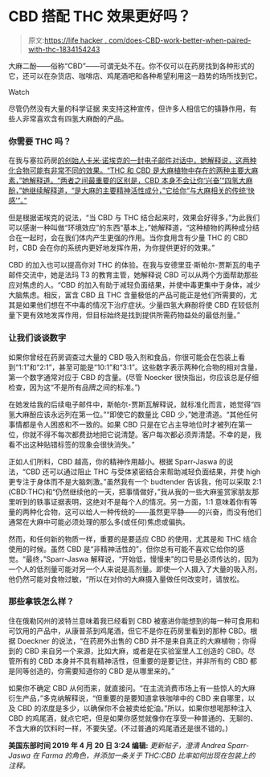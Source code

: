 # CBD 搭配 THC 效果更好吗？

> 原文:[https://life hacker . com/does-CBD-work-better-when-paired-with-thc-1834154243](https://lifehacker.com/does-cbd-work-better-when-paired-with-thc-1834154243)

大麻二酚——俗称“CBD”——可谓无处不在。你不仅可以在药房找到各种形式的它，还可以在杂货店、咖啡店、鸡尾酒吧和各种希望利用这一趋势的场所找到它。

Watch

尽管仍然没有大量的科学证据 来支持这种宣传，但许多人相信它的镇静作用，有些人非常喜欢含有四氢大麻酚的产品。

### 你需要 THC 吗？

在我与塞拉药房[的创始人卡米·诺埃克的一封电子邮件对话中，她解释说，这两种化合物可能有非常不同的效果。“THC 和 CBD 是大麻植物中存在的两种主要大麻素，”她解释道。“两者之间最重要的区别是，CBD 本身不会让你‘兴奋’“四氢大麻酚，”她继续解释道，“是大麻的主要精神活性成分，”它给你“与大麻相关的传统‘快感’”。”](https://shopserra.com) 

但是根据诺埃克的说法，“当 CBD 与 THC 结合起来时，效果会好得多，”为此我们可以感谢一种叫做“环境效应”的东西“基本上，”她解释道，“这种植物的两种成分结合在一起时，会在我们体内产生更强的作用。当你食用含有少量 THC 的 CBD 时，CBD 会在你的系统内更好地发挥作用，为你提供更好的效果。”

CBD 的加入也可以提高你对 THC 的体验。在我与安德里亚·斯帕尔-贾斯瓦的电子邮件交流中，她是法玛 T3 的教育主管，她解释说 CBD 可以从两个方面帮助那些应对焦虑的人。“CBD 的加入有助于减轻负面结果，并使中毒更集中于身体，减少大脑焦虑。相反，富含 CBD 且 THC 含量极低的产品可能正是他们所需要的，尤其是如果他们想在不中毒的情况下治疗症状。少量四氢大麻酚将使 CBD 在较低剂量下更有效地发挥作用，但目标始终是找到提供所需药物益处的最低剂量。”

### 让我们谈谈数字

如果你曾经在药房调查过大量的 CBD 吸入剂和食品，你很可能会在包装上看到“1:1”和“2:1”，甚至可能是“10:1”和“3:1”。这些数字表示两种化合物的相对含量，第一个数字通常对应于 CBD 的含量。(尽管 Noecker 很快指出，你应该总是仔细检查，因为这“不是所有品牌之间的标准。”)

在她发给我的后续电子邮件中，斯帕尔-贾斯瓦解释说，就标准化而言，她觉得“四氢大麻酚应该永远列在第一位。”“即使它的数量比 CBD 少，”她澄清道。“其他任何事情都是令人困惑和不一致的。如果 CBD 只是在它占主导地位时才被列在第一位，你就不得不每次都费劲地把它说清楚。客户每次都必须弄清楚。不幸的是，我看不出这种贴错标签的现象会很快消失。”

正如人们所料，CBD 越高，你的精神作用越小。根据 Sparr-Jaswa 的说法，“CBD 还可以通过阻止 THC 与受体紧密结合来帮助减轻负面结果，并使 high 更专注于身体而不是大脑刺激。”虽然我有一个 budtender 告诉我，他可以采取 2:1 (CBD:THC)和“仍然继续他的一天，把事情做好，”我从我的一些大麻鉴赏家朋友那里听到的轶事证据表明，这绝对不是每个人的情况。另一方面，1:1 意味着你有等量的两种化合物，这可以给人一种传统的——虽然更平静——的兴奋，而没有他们通常在大麻中可能必须处理的那么多(或任何)焦虑或偏执。

然而，和任何新的物质一样，重要的是要适应 CBD 的使用，尤其是和 THC 结合使用的时候。虽然 CBD 是“非精神活性的”，但你总有可能不喜欢它给你的感觉。“最终，”Sparr-Jaswa 解释说，“开始低，慢慢来”的口号是必须传达的，因为一个人的低剂量可能对另一个人来说是高剂量。即使一个人摄入了大量的吸入剂，他仍然可能对食物过敏，“所以在对你的大麻摄入量做任何改变时，请放松。

### 那些拿铁怎么样？

住在俄勒冈州的波特兰意味着我已经看到 CBD 被塞进你能想到的每一种可食用和可饮用的产品中，从康普茶到鸡尾酒，但它不是你在药房里看到的那种 CBD。根据 Doeckner 的说法，“在药房外出售的 CBD 并不是来自真正的大麻植物；你得到的 CBD 来自另一个来源，比如大麻，或者是在实验室里人工创造的 CBD。尽管所有的 CBD 本身并不具有精神活性，但重要的是要记住，并非所有的 CBD 都是同等创造的，你需要知道你的 CBD 是从哪里来的。”

如果你不确定 CBD 从何而来，就直接问。“在主流消费市场上有一些惊人的大麻衍生产品，”多克纳解释说，“但重要的是要知道拿铁咖啡中的 CBD 来自哪里，以及 CBD 的浓度是多少，以确保你不会被卖给蛇油。”所以，如果你想喝那种注入 CBD 的鸡尾酒，就点它吧，但是如果你感觉就像你在享受一种普通的、无聊的、不含大麻的饮料时一样，不要失望。(不过普通的鸡尾酒还是很不错的。)

**美国东部时间 2019 年 4 月 20 日 3:24 编辑:** *更新帖子，澄清 Andrea Sparr-Jaswa 在 Farma 的角色，并添加一条关于 THC:CBD 比率如何出现在包装上的注释。*